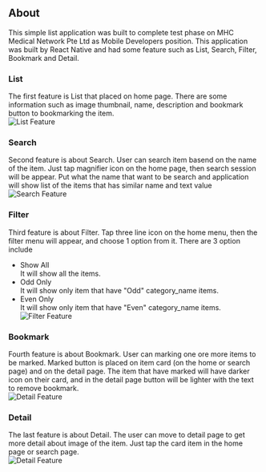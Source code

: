 ## About
This simple list application was built to complete test phase on MHC Medical Network Pte Ltd as Mobile Developers position. This application was built by React Native and had some feature such as List, Search, Filter, Bookmark and Detail.

### List
The first feature is List that placed on home page. There are some information such as image thumbnail, name, description and bookmark button to bookmarking the item. <br>
![List Feature](https://github.com/hendzee/mhc/blob/main/info/list.png)

### Search 
Second feature is about Search. User can search item basend on the name of the item. Just tap magnifier icon on the home page, then search session will be appear. Put what the name that want to be search and application will show list of the items that has similar name and text value <br>
![Search Feature](https://github.com/hendzee/mhc/blob/main/info/search.png)

### Filter
Third feature is about Filter. Tap three line icon on the home menu, then the filter menu will appear, and choose 1 option from it. There are 3 option include 
- Show All <br>
It will show all the items.
- Odd Only <br>
It will show only item that have "Odd" category_name items.
- Even Only <br>
It will show only item that have "Even" category_name items.<br>
![Filter Feature](https://github.com/hendzee/mhc/blob/main/info/filter.png)

### Bookmark
Fourth feature is about Bookmark. User can marking one ore more items to be marked. Marked button is placed on item card (on the home or search page) and on the detail page. The item that have marked will have darker icon on their card, and in the detail page button will be lighter with the text to remove bookmark.<br>
![Detail Feature](https://github.com/hendzee/mhc/blob/main/info/detail.png)

### Detail
The last feature is about Detail. The user can move to detail page to get more detail about image of the item. Just tap the card item in the home page or search page.<br>
![Detail Feature](https://github.com/hendzee/mhc/blob/main/info/detail.png)